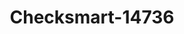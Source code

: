 ---
f_zip-code: 46545
f_state-code: IN
title: Checksmart-14736
f_phone: 574-259-5888
f_city-only: Mishawaka
f_address: 813 W Mckinley Ave Mishawaka
f_location-unique-id: '14736'
slug: checksmart-14736
updated-on: '2024-05-30T13:46:58.046Z'
created-on: '2024-05-30T13:36:59.803Z'
published-on: '2024-05-30T13:54:32.469Z'
f_city-state: cms/city/mishawaka-in.md
f_company: cms/company/checksmart.md
f_state: cms/state/indiana.md
layout: '[payday-loan].html'
tags: payday-loan
---